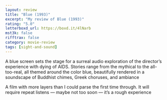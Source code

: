 ```yaml
---
layout: review
title: "Blue (1993)"
excerpt: "My review of Blue (1993)"
rating: "5.0"
letterboxd_url: https://boxd.it/4lNarb
mst3k: false
rifftrax: false
category: movie-review
tags: [sight-and-sound]
---
```


A blue screen sets the stage for a surreal audio exploration of the director’s experience with dying of AIDS. Stories range from the mythical to the all-too-real, all themed around the color blue, beautifully rendered in a soundscape of Buddhist chimes, Greek choruses, and ambiance

A film with more layers than I could parse the first time through. It will require repeat listens — maybe not too soon — it’s a rough experience
